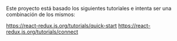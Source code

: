 Este proyecto está basado los siguientes tutoriales e intenta ser una combinación de los mismos:

https://react-redux.js.org/tutorials/quick-start
https://react-redux.js.org/tutorials/connect